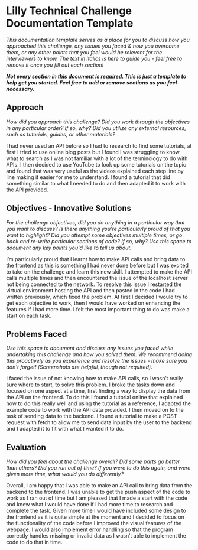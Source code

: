 # Lilly Technical Challenge Documentation Template

*This documentation template serves as a place for you to discuss how you approached this challenge, any issues you faced & how you overcame them, or any other points that you feel would be relevant for the interviewers to know. The text in italics is here to guide you - feel free to remove it once you fill out each section!*

***Not every section in this document is required. This is just a template to help get you started. Feel free to add or remove sections as you feel necessary.***

## Approach
*How did you approach this challenge? Did you work through the objectives in any particular order? If so, why? Did you utilize any external resources, such as tutorials, guides, or other materials?*

I had never used an API before so I had to research to find some tutorials, at first I tried to use online blog posts but I found I was struggling to know what to search as I was not familiar with a lot of the terminology to do with APIs. I then decided to use YouTube to look up some tutorials on the topic and found that was very useful as the videos explained each step line by line making it easier for me to understand. I found a tutorial that did something similar to what I needed to do and then adapted it to work with the API provided.

## Objectives - Innovative Solutions
*For the challenge objectives, did you do anything in a particular way that you want to discuss? Is there anything you're particularly proud of that you want to highlight? Did you attempt some objectives multiple times, or go back and re-write particular sections of code? If so, why? Use this space to document any key points you'd like to tell us about.*

I’m particularly proud that I learnt how to make API calls and bring data to the frontend as this is something I had never done before but I was excited to take on the challenge and learn this new skill. I attempted to make the API calls multiple times and then encountered the issue of the localhost server not being connected to the network. To resolve this issue I restarted the virtual environment hosting the API and then pasted in the code I had written previously, which fixed the problem. At first I decided I would try to get each objective to work, then I would have worked on enhancing the features if I had more time. I felt the most important thing to do was make a start on each task.

## Problems Faced
*Use this space to document and discuss any issues you faced while undertaking this challenge and how you solved them. We recommend doing this proactively as you experience and resolve the issues - make sure you don't forget! (Screenshots are helpful, though not required)*.

I faced the issue of not knowing how to make API calls, so I wasn’t really sure where to start, to solve this problem. I broke the tasks down and focused on one aspect at a time, first finding a way to display the data from the API on the frontend. To do this I found a tutorial online that explained how to do this really well and using the tutorial as a reference, I adapted the example code to work with the API data provided. I then moved on to the task of sending data to the backend. I found a tutorial to make a POST request with fetch to allow me to send data input by the user to the backend and I adapted it to fit with what I wanted it to do.

## Evaluation
*How did you feel about the challenge overall? Did some parts go better than others? Did you run out of time? If you were to do this again, and were given more time, what would you do differently?*

Overall, I am happy that I was able to make an API call to bring data from the backend to the frontend. I was unable to get the push aspect of the code to work as I ran out of time but I am pleased that I made a start with the code and knew what I would have done if I had more time to research and complete the task. Given more time I would have included some design to the frontend as it is quite simple at the moment and I decided to focus on the functionality of the code before I improved the visual features of the webpage. I would also implement error handling so that the program correctly handles missing or invalid data as I wasn’t able to implement the code to do that in time.
